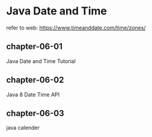 # Java Date and Time

refer to web: https://www.timeanddate.com/time/zones/


## chapter-06-01

Java Date and Time Tutorial

## chapter-06-02

Java 8 Date Time API

## chapter-06-03

java calender








